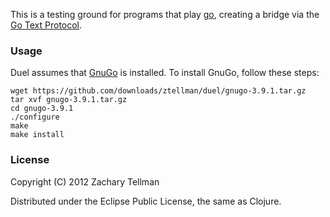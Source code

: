 This is a testing ground for programs that play [go](http://en.wikipedia.org/wiki/Goe), creating a bridge via the [Go Text Protocol](http://www.lysator.liu.se/~gunnar/gtp/gtp2-spec-draft2/gtp2-spec.html).

### Usage

Duel assumes that [GnuGo](http://www.gnu.org/software/gnugo/) is installed.  To install GnuGo, follow these steps:

```
wget https://github.com/downloads/ztellman/duel/gnugo-3.9.1.tar.gz
tar xvf gnugo-3.9.1.tar.gz
cd gnugo-3.9.1
./configure
make
make install
```

### License

Copyright (C) 2012 Zachary Tellman

Distributed under the Eclipse Public License, the same as Clojure.
